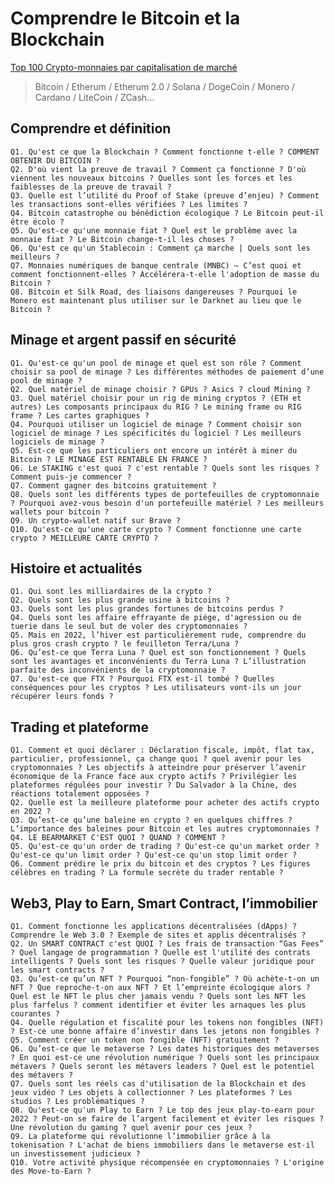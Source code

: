 # Comprendre le Bitcoin et la Blockchain

[Top 100 Crypto-monnaies par capitalisation de marché](https://coinmarketcap.com/fr/)
> Bitcoin / Etherum / Etherum 2.0 / Solana / DogeCoin / Monero / Cardano / LiteCoin / ZCash...

## Comprendre et définition

    Q1. Qu'est ce que la Blockchain ? Comment fonctionne t-elle ? COMMENT OBTENIR DU BITCOIN ?
    Q2. D'où vient la preuve de travail ? Comment ça fonctionne ? D'où viennent les nouveaux bitcoins ? Quelles sont les forces et les faiblesses de la preuve de travail ?
    Q3. Quelle est l’utilité du Proof of Stake (preuve d’enjeu) ? Comment les transactions sont-elles vérifiées ? Les limites ?
    Q4. Bitcoin catastrophe ou bénédiction écologique ? Le Bitcoin peut-il être écolo ?
    Q5. Qu'est-ce qu'une monnaie fiat ? Quel est le problème avec la monnaie fiat ? Le Bitcoin change-t-il les choses ?
    Q6. Qu'est ce qu'un Stablecoin : Comment ça marche | Quels sont les meilleurs ?
    Q7. Monnaies numériques de banque centrale (MNBC) – C’est quoi et comment fonctionnent-elles ? Accélérera-t-elle l'adoption de masse du Bitcoin ?
    Q8. Bitcoin et Silk Road, des liaisons dangereuses ? Pourquoi le Monero est maintenant plus utiliser sur le Darknet au lieu que le Bitcoin ?

## Minage et argent passif en sécurité

    Q1. Qu'est-ce qu'un pool de minage et quel est son rôle ? Comment choisir sa pool de minage ? Les différentes méthodes de paiement d’une pool de minage ?
    Q2. Quel matériel de minage choisir ? GPUs ? Asics ? cloud Mining ?
    Q3. Quel matériel choisir pour un rig de mining cryptos ? (ETH et autres) Les composants principaux du RIG ? Le mining frame ou RIG frame ? Les cartes graphiques ?
    Q4. Pourquoi utiliser un logiciel de minage ? Comment choisir son logiciel de minage ? Les spécificités du logiciel ? Les meilleurs logiciels de minage ?
    Q5. Est-ce que les particuliers ont encore un intérêt à miner du Bitcoin ? LE MINAGE EST RENTABLE EN FRANCE ?
    Q6. Le STAKING c'est quoi ? c'est rentable ? Quels sont les risques ? Comment puis-je commencer ?
    Q7. Comment gagner des bitcoins gratuitement ?
    Q8. Quels sont les différents types de portefeuilles de cryptomonnaie ? Pourquoi avez-vous besoin d'un portefeuille matériel ? Les meilleurs wallets pour bitcoin ?
    Q9. Un crypto-wallet natif sur Brave ?
    Q10. Qu'est-ce qu'une carte crypto ? Comment fonctionne une carte crypto ? MEILLEURE CARTE CRYPTO ?

## Histoire et actualités

    Q1. Qui sont les milliardaires de la crypto ?
    Q2. Quels sont les plus grande usine à bitcoins ?
    Q3. Quels sont les plus grandes fortunes de bitcoins perdus ?
    Q4. Quels sont les affaire effrayante de piége, d'agression ou de tuerie dans le seul but de voler des cryptomonnaies ?
    Q5. Mais en 2022, l’hiver est particulièrement rude, comprendre du plus gros crash crypto ? le feuilleton Terra/Luna ?
    Q6. Qu’est-ce que Terra Luna ? Quel est son fonctionnement ? Quels sont les avantages et inconvénients du Terra Luna ? L’illustration parfaite des inconvénients de la cryptomonnaie ?
    Q7. Qu'est-ce que FTX ? Pourquoi FTX est-il tombé ? Quelles conséquences pour les cryptos ? Les utilisateurs vont-ils un jour récupérer leurs fonds ?

## Trading et plateforme

    Q1. Comment et quoi déclarer : Déclaration fiscale, impôt, flat tax, particulier, professionnel, ça change quoi ? quel avenir pour les cryptomonnaies ? Les objectifs à atteindre pour préserver l’avenir économique de la France face aux crypto actifs ? Privilégier les plateformes régulées pour investir ? Du Salvador à la Chine, des réactions totalement opposées ?
    Q2. Quelle est la meilleure plateforme pour acheter des actifs crypto en 2022 ?
    Q3. Qu’est-ce qu’une baleine en crypto ? en quelques chiffres ? L’importance des baleines pour Bitcoin et les autres cryptomonnaies ?
    Q4. LE BEARMARKET C'EST QUOI ? QUAND ? COMMENT ?
    Q5. Qu'est-ce qu'un order de trading ? Qu'est-ce qu'un market order ? Qu'est-ce qu'un limit order ? Qu'est-ce qu'un stop limit order ?
    Q6. Comment prédire le prix du bitcoin et des cryptos ? Les figures célèbres en trading ? La formule secrète du trader rentable ?

## Web3, Play to Earn, Smart Contract, l’immobilier

    Q1. Comment fonctionne les applications décentralisées (dApps) ? Comprendre le Web 3.0 ? Exemple de sites et applis décentralisés ?  
    Q2. Un SMART CONTRACT c'est QUOI ? Les frais de transaction “Gas Fees” ? Quel langage de programmation ? Quelle est l'utilité des contrats intelligents ? Quels sont les risques ? Quelle valeur juridique pour les smart contracts ?
    Q3. Qu’est-ce qu’un NFT ? Pourquoi “non-fongible” ? Où achète-t-on un NFT ? Que reproche-t-on aux NFT ? Et l’empreinte écologique alors ? Quel est le NFT le plus cher jamais vendu ? Quels sont les NFT les plus farfelus ? comment identifier et éviter les arnaques les plus courantes ?
    Q4. Quelle régulation et fiscalité pour les tokens non fongibles (NFT) ? Est-ce une bonne affaire d’investir dans les jetons non fongibles ?
    Q5. Comment créer un token non fongible (NFT) gratuitement ?
    Q6. Qu’est-ce que le metaverse ? Les dates historiques des metaverses ? En quoi est-ce une révolution numérique ? Quels sont les principaux métavers ? Quels seront les métavers leaders ? Quel est le potentiel des métavers ?
    Q7. Quels sont les réels cas d'utilisation de la Blockchain et des jeux vidéo ? Les objets à collectionner ? Les plateformes ? Les studios ? Les problématiques ?
    Q8. Qu'est-ce qu'un Play to Earn ? Le top des jeux play-to-earn pour 2022 ? Peut-on se faire de l’argent facilement et éviter les risques ? Une révolution du gaming ? quel avenir pour ces jeux ?
    Q9. La plateforme qui révolutionne l’immobilier grâce à la tokenisation ? L'achat de biens immobiliers dans le metaverse est-il un investissement judicieux ?
    Q10. Votre activité physique récompensée en cryptomonnaies ? L'origine des Move-to-Earn ?
